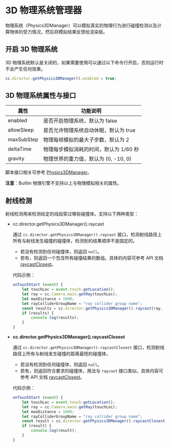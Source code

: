 # 3D 物理系统管理器

物理系统（Physics3DManager）可以模拟真实的物理行为进行碰撞检测以及计算物体的受力情况，然后将模拟结果反馈给渲染层。

## 开启 3D 物理系统

3D 物理系统默认是关闭的，如果需要使用可以通过以下命令行开启，否则运行时不会产生任何效果。

```javascript
cc.director.getPhysics3DManager().enabled = true;
```

## 3D 物理系统属性与接口

| 属性        | 功能说明                           |
| ---------- | -----------                       |
| enabled    | 是否开启物理系统，默认为 false        |
| allowSleep | 是否允许物理系统自动休眠，默认为 true   |
| maxSubStep | 物理每帧模拟的最大子步数，默认为 2      |
| deltaTime  | 物理每步模拟消耗的时间，默认为 1/60 秒  |
| gravity    | 物理世界的重力值，默认为 (0, -10, 0)  |

脚本接口相关可参考 [Physics3DManager](../../..//api/zh/classes/Physics3DManager.html)。

**注意**：Builtin 物理引擎不支持以上与物理模拟相关的属性。

## 射线检测

射线检测用来检测给定的线段穿过哪些碰撞体。支持以下两种类型：

- cc.director.getPhysics3DManager().raycast

  通过 `cc.director.getPhysics3DManager().raycast` 接口，检测射线路径上所有与射线发生碰撞的碰撞体，检测到的结果顺序不是固定的。

    - 若没有检测到任何碰撞体，则返回 `null`。
    - 若有，则返回一个包含所有碰撞结果的数组。具体的内容可参考 API 文档 [raycastClosest](../../../api/zh/classes/Physics3DManager.html#raycast)。

    代码示例：

    ```javascript
    onTouchStart (event) {
        let touchLoc = event.touch.getLocation();
        let ray = cc.Camera.main.getRay(touchLoc);
        let maxDistance = 1000;
        let rayColliderGroupName = "ray collider group name";
        const results = cc.director.getPhysics3DManager().raycast(ray, rayColliderGroupName, maxDistance);
        if (results) {
            console.log(results);
        }
    }
    ```

- **cc.director.getPhysics3DManager().raycastClosest**

  通过 `cc.director.getPhysics3DManager().raycastClosest` 接口，检测射线路径上所有与射线发生碰撞的距离最短的碰撞体。

    - 若没有检测到任何碰撞体，则返回 `null`。
    - 若有，则返回符合要求的碰撞体，用法与 `raycast` 接口类似。具体内容可参考 API 文档 [raycastClosest](../../..//api/zh/classes/Physics3DManager.html#raycastclosest)。

    代码示例：

    ```javascript
    onTouchStart (event) {
        let touchLoc = event.touch.getLocation();
        let ray = cc.Camera.main.getRay(touchLoc);
        let maxDistance = 1000;
        let rayColliderGroupName = "ray collider group name";
        const result = cc.director.getPhysics3DManager().raycastClosest(ray, rayColliderGroupName, maxDistance);
        if (result) {
            console.log(result);
        }
    }
    ```
